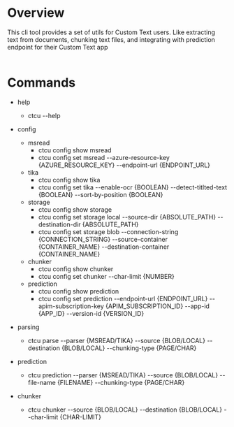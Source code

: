 # Overview

This cli tool provides a set of utils for Custom Text users.
Like extracting text from documents, chunking text files, and integrating with prediction endpoint for their Custom Text app
<br/><br/>



# Commands
<!-- commands -->
- help
    - ctcu --help

- config
    - msread
        - ctcu config show msread
        - ctcu config set msread --azure-resource-key {AZURE_RESOURCE_KEY} --endpoint-url {ENDPOINT_URL}
    - tika
        - ctcu config show tika
        - ctcu config set tika --enable-ocr {BOOLEAN} --detect-titlted-text {BOOLEAN} --sort-by-position {BOOLEAN}
    - storage
        - ctcu config show storage
        - ctcu config set storage local --source-dir {ABSOLUTE_PATH} --destination-dir {ABSOLUTE_PATH} 
        - ctcu config set storage blob --connection-string {CONNECTION_STRING} --source-container {CONTAINER_NAME} --destination-container {CONTAINER_NAME} 
    - chunker
        - ctcu config show chunker
        - ctcu config set chunker --char-limit {NUMBER}
    - prediction
        - ctcu config show prediction
        - ctcu config set prediction --endpoint-url {ENDPOINT_URL} --apim-subscription-key {APIM_SUBSCRIPTION_ID} --app-id {APP_ID} --version-id {VERSION_ID}

- parsing
    - ctcu parse --parser {MSREAD/TIKA} --source {BLOB/LOCAL} --destination {BLOB/LOCAL} --chunking-type {PAGE/CHAR}

- prediction
    - ctcu prediction --parser {MSREAD/TIKA} --source {BLOB/LOCAL} --file-name {FILENAME} --chunking-type {PAGE/CHAR}

- chunker
    - ctcu chunker --source {BLOB/LOCAL} --destination {BLOB/LOCAL} --char-limit {CHAR-LIMIT}
